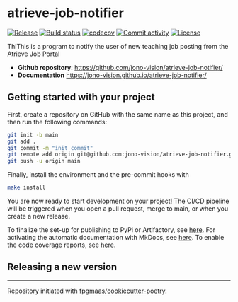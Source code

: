 # atrieve-job-notifier

[![Release](https://img.shields.io/github/v/release/jono-vision/atrieve-job-notifier)](https://img.shields.io/github/v/release/jono-vision/atrieve-job-notifier)
[![Build status](https://img.shields.io/github/actions/workflow/status/jono-vision/atrieve-job-notifier/main.yml?branch=main)](https://github.com/jono-vision/atrieve-job-notifier/actions/workflows/main.yml?query=branch%3Amain)
[![codecov](https://codecov.io/gh/jono-vision/atrieve-job-notifier/branch/main/graph/badge.svg)](https://codecov.io/gh/jono-vision/atrieve-job-notifier)
[![Commit activity](https://img.shields.io/github/commit-activity/m/jono-vision/atrieve-job-notifier)](https://img.shields.io/github/commit-activity/m/jono-vision/atrieve-job-notifier)
[![License](https://img.shields.io/github/license/jono-vision/atrieve-job-notifier)](https://img.shields.io/github/license/jono-vision/atrieve-job-notifier)

ThiThis is a program to notify the user of new teaching job posting from the Atrieve Job Portal

- **Github repository**: <https://github.com/jono-vision/atrieve-job-notifier/>
- **Documentation** <https://jono-vision.github.io/atrieve-job-notifier/>

## Getting started with your project

First, create a repository on GitHub with the same name as this project, and then run the following commands:

``` bash
git init -b main
git add .
git commit -m "init commit"
git remote add origin git@github.com:jono-vision/atrieve-job-notifier.git
git push -u origin main
```

Finally, install the environment and the pre-commit hooks with 

```bash
make install
```

You are now ready to start development on your project! The CI/CD
pipeline will be triggered when you open a pull request, merge to main,
or when you create a new release.

To finalize the set-up for publishing to PyPi or Artifactory, see
[here](https://fpgmaas.github.io/cookiecutter-poetry/features/publishing/#set-up-for-pypi).
For activating the automatic documentation with MkDocs, see
[here](https://fpgmaas.github.io/cookiecutter-poetry/features/mkdocs/#enabling-the-documentation-on-github).
To enable the code coverage reports, see [here](https://fpgmaas.github.io/cookiecutter-poetry/features/codecov/).

## Releasing a new version



---

Repository initiated with [fpgmaas/cookiecutter-poetry](https://github.com/fpgmaas/cookiecutter-poetry).